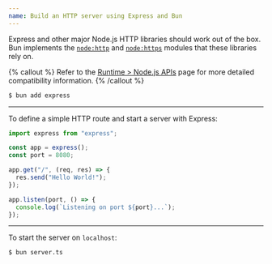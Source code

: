 ```yaml
---
name: Build an HTTP server using Express and Bun
---
```


Express and other major Node.js HTTP libraries should work out of the box. Bun implements the [`node:http`](https://nodejs.org/api/http.html) and [`node:https`](https://nodejs.org/api/https.html) modules that these libraries rely on.

{% callout %}
Refer to the [Runtime > Node.js APIs](/docs/runtime/nodejs-apis#node-http) page for more detailed compatibility information.
{% /callout %}

```sh
$ bun add express
```

---

To define a simple HTTP route and start a server with Express:

```ts#server.ts
import express from "express";

const app = express();
const port = 8080;

app.get("/", (req, res) => {
  res.send("Hello World!");
});

app.listen(port, () => {
  console.log(`Listening on port ${port}...`);
});
```

---

To start the server on `localhost`:

```sh
$ bun server.ts
```
